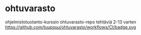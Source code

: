 # ohtuvarasto
ohjelmistotuotanto-kurssin ohtuvarasto-repo tehtäviä 2-13 varten
https://github.com/tuupsuu/ohtuvarasto/workflows/CI/badge.svg

